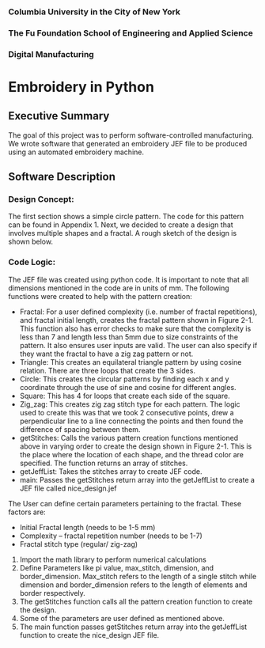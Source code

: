 ### Columbia University in the City of New York
### The Fu Foundation School of Engineering and Applied Science
### Digital Manufacturing

# Embroidery in Python

## Executive Summary

The goal of this project was to perform software-controlled manufacturing. We wrote software that generated an embroidery JEF file to be produced using an automated embroidery machine.

## Software Description

### Design Concept:

The first section shows a simple circle pattern. The code for this pattern can be found in Appendix 1. Next, we decided to create a design that involves multiple shapes and a fractal. A rough sketch of the design is shown below.

### Code Logic:

The JEF file was created using python code. It is important to note that all dimensions mentioned in the code are in units of mm. The following functions were created to help with the pattern creation:
-	Fractal: For a user defined complexity (i.e. number of fractal repetitions), and fractal initial length, creates the fractal pattern shown in Figure 2-1. This function also has error checks to make sure that the complexity is less than 7 and length less than 5mm due to size constraints of the pattern. It also ensures user inputs are valid. The user can also specify if they want the fractal to have a zig zag pattern or not.
-	Triangle: This creates an equilateral triangle pattern by using cosine relation. There are three loops that create the 3 sides.
-	Circle: This creates the circular patterns by finding each x and y coordinate through the use of sine and cosine for different angles. 
-	Square: This has 4 for loops that create each side of the square. 
-	Zig_zag: This creates zig zag stitch type for each pattern. The logic used to create this was that we took 2 consecutive points, drew a perpendicular line to a line connecting the points and then found the difference of spacing between them. 
-	getStitches: Calls the various pattern creation functions mentioned above in varying order to create the design shown in Figure 2-1. This is the place where the location of each shape, and the thread color are specified. The function returns an array of stitches.
-	getJeffList: Takes the stitches array to create JEF code.
-	main: Passes the getStitches return array into the getJeffList to create a JEF file called nice_design.jef

The User can define certain parameters pertaining to the fractal. These factors are:
-	Initial Fractal length (needs to be 1-5 mm)
-	Complexity – fractal repetition number (needs to be 1-7)
-	Fractal stitch type (regular/ zig-zag)

1.	Import the math library to perform numerical calculations
2.	Define Parameters like pi value, max_stitch, dimension, and border_dimension. Max_stitch refers to the length of a single stitch while dimension and border_dimension refers to the length of elements and border respectively. 
3.	The getStitches function calls all the pattern creation function to create the design.
4.	Some of the parameters are user defined as mentioned above.
5.	The main function passes getStitches return array into the getJeffList function to create the nice_design JEF file.
